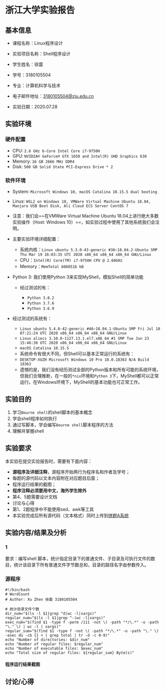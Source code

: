 # 浙江大学实验报告

## 基本信息

- 课程名称：Linux程序设计

- 实验项目名称：Shell程序设计

- 学生姓名：徐震

- 学号：3180105504

- 专业：计算机科学与技术

- 电子邮件地址：[3180105504@zju.edu.cn](mailto:3180105504@zju.edu.cn)

- 实验日期：2020.07.28

## 实验环境

### 硬件配置

- CPU: `2.6 GHz 6-Core Intel Core i7-9750H`
- GPU: `NVIDIA® GeForce® GTX 1650 and Intel(R) UHD Graphics 630`
- Memory: `16 GB 2666 MHz DDR4`
- Disk: `500 GB Solid State PCI-Express Drive * 2`

### 软件环境

- System: `Microsoft Windows 10, macOS Catalina 10.15.5 dual booting`

- Linux: `WSL2 on Windows 10, VMWare Virtual Machine Ubuntu 18.04, Manjaro USB Boot Disk, Ali Cloud ECS Server CentOS 7`

- 注意：我们会==在VMWare Virtual Machine Ubuntu 18.04上进行绝大多数实验操作（Host: Windows 10）==，如实验过程中使用了其他系统我们会注明。

- 主要实验环境详细配置：

  - 系统内核：`Linux ubuntu 5.3.0-43-generic #36~18.04.2-Ubuntu SMP Thu Mar 19 16:03:35 UTC 2020 x86_64 x86_64 x86_64 GNU/Linux`
  - CPU：`Intel(R) Core(TM) i7-9750H CPU @ 2.60GHz`
  - Memory：`MemTotal 6060516 kB`

- Python 3: 我们使用Python 3来实现MyShell，模拟Shell的简单功能

  - 经过测试的有：

    - `Python 3.8.2`
    - `Python 3.7.6`
    - `Python 3.6.9`
- 经过测试的系统有：

  - `Linux ubuntu 5.4.0-42-generic #46~18.04.1-Ubuntu SMP Fri Jul 10 07:21:24 UTC 2020 x86_64 x86_64 x86_64 GNU/Linux`
  - `Linux aliecs 3.10.0-1127.13.1.el7.x86_64 #1 SMP Tue Jun 23 15:46:38 UTC 2020 x86_64 x86_64 x86_64 GNU/Linux`
  - `macOS Catalina 10.15.5`
  - 系统命令有很大不同，但Shell可以基本正常运行的系统有：
  - `DESKTOP-XUZH Microsoft Windows 10 Pro 10.0.18363 N/A Build 18363`
  - 遗憾的是，我们没有经历测试全部的Python版本和所有可能的系统环境，但我们合理推断，在一般的`*nix`环境和`Python 3`下，MyShell都可以正常运行。在Windows环境下，MyShell的基本功能也可正常工作。

## 实验目的

1. 学习`Bourne shell`的shell脚本的基本概念 
2. 学会shell程序如何执行
3. 通过写脚本，学会编写`Bourne shell`脚本程序的方法 
4. 理解并掌握shell


## 实验要求

本实验在提交实验报告时，需要有下面内容：

- **源程序及详细注释**，源程序开始两行为程序名和作者及学号；
- 每题的源代码以文本内容附在对应题目后面；
- 程序运行结果的截图；
- **程序注释必须要用中文，海外学生除外**
- 第4、5题需要设计文档
- 讨论与心得
- 第1、2题程序中不能使用sed、awk等工具
- 本实验完成后所有源代码（文本格式）同时上传到[拼题A系统](pintia.cn)

## 实验内容/结果及分析

### 1

要求：编写shell 脚本，统计指定目录下的普通文件、子目录及可执行文件的数目，统计该目录下所有普通文件字节数总和，目录的路径名字由参数传入。

### 源程序

```shell
#!/bin/bash
# WordCount
# Author: Xu Zhen 徐震 3180105504

# 统计目录文件个数
dir_num="$(ls -l $1|grep ^d|wc -l|xargs)"
regular_num="$(ls -l $1|grep ^-|wc -l|xargs)"
exec_num="$(find $1 -type f -perm /111 -not \( -path "*/\.*" -o -path "\." \) | wc -l | xargs)"
regular_sum="$(find $1 -type f -not \( -path "*/\.*" -o -path "\." \) -exec du -cb {} + | grep total | tr -d -c 0-9)"
echo "Number of directories: $dir_num"
echo "Number of regular files: $regular_num"
echo "Number of executable files: $exec_num"
echo "Total size of regular files: ${regular_sum} Byte(s)"
```

#### 程序运行结果截图



## 讨论/心得


